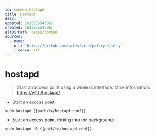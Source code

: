```yaml
---
id: common.hostapd
title: Hostapd
desc: ''
updated: 1615655543063
created: 1615655543063
gitDirPath: pages/common
sources:
  - name: ''
    url: 'https://github.com/salesforce/policy_sentry'
    license: MIT
---
```

# hostapd

> Start an access point using a wireless interface.
> More information: <https://w1.fi/hostapd/>.

- Start an access point:

`sudo hostapd {{path/to/hostapd.conf}}`

- Start an access point, forking into the background:

`sudo hostapd -B {{path/to/hostapd.conf}}`

